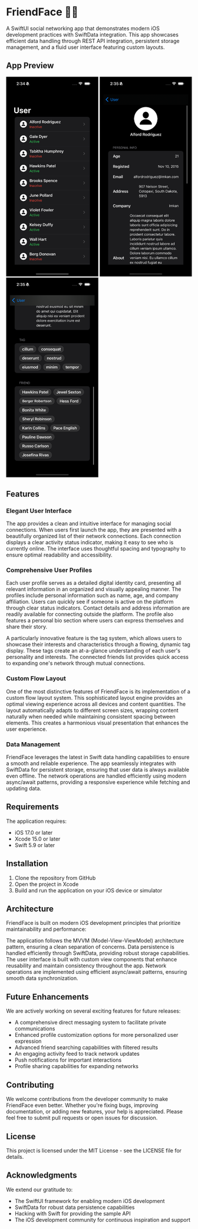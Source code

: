 # FriendFace 👥👥

A SwiftUI social networking app that demonstrates modern iOS development practices with SwiftData integration. This app showcases efficient data handling through REST API integration, persistent storage management, and a fluid user interface featuring custom layouts.

## App Preview

<div align="left">
  <p float="left">
    <img src="/FriendFace/Screenshot/user-list.png" width="250" alt="User List" />
    <img src="/FriendFace/Screenshot/user-detail-01.png" width="250" alt="User Detail 01" />
    <img src="/FriendFace/Screenshot/user-detail-02.png" width="250" alt="User Detail 02" />
  </p>
</div>

## Features

### Elegant User Interface

The app provides a clean and intuitive interface for managing social connections. When users first launch the app, they are presented with a beautifully organized list of their network connections. Each connection displays a clear activity status indicator, making it easy to see who is currently online. The interface uses thoughtful spacing and typography to ensure optimal readability and accessibility.

### Comprehensive User Profiles

Each user profile serves as a detailed digital identity card, presenting all relevant information in an organized and visually appealing manner. The profiles include personal information such as name, age, and company affiliation. Users can quickly see if someone is active on the platform through clear status indicators. Contact details and address information are readily available for connecting outside the platform. The profile also features a personal bio section where users can express themselves and share their story.

A particularly innovative feature is the tag system, which allows users to showcase their interests and characteristics through a flowing, dynamic tag display. These tags create an at-a-glance understanding of each user's personality and interests. The connected friends list provides quick access to expanding one's network through mutual connections.

### Custom Flow Layout

One of the most distinctive features of FriendFace is its implementation of a custom flow layout system. This sophisticated layout engine provides an optimal viewing experience across all devices and content quantities. The layout automatically adapts to different screen sizes, wrapping content naturally when needed while maintaining consistent spacing between elements. This creates a harmonious visual presentation that enhances the user experience.

### Data Management

FriendFace leverages the latest in Swift data handling capabilities to ensure a smooth and reliable experience. The app seamlessly integrates with SwiftData for persistent storage, ensuring that user data is always available even offline. The network operations are handled efficiently using modern async/await patterns, providing a responsive experience while fetching and updating data.

## Requirements

The application requires:
- iOS 17.0 or later
- Xcode 15.0 or later
- Swift 5.9 or later

## Installation

1. Clone the repository from GitHub
2. Open the project in Xcode
3. Build and run the application on your iOS device or simulator

## Architecture

FriendFace is built on modern iOS development principles that prioritize maintainability and performance:

The application follows the MVVM (Model-View-ViewModel) architecture pattern, ensuring a clean separation of concerns. Data persistence is handled efficiently through SwiftData, providing robust storage capabilities. The user interface is built with custom view components that enhance reusability and maintain consistency throughout the app. Network operations are implemented using efficient async/await patterns, ensuring smooth data synchronization.

## Future Enhancements

We are actively working on several exciting features for future releases:

- A comprehensive direct messaging system to facilitate private communications
- Enhanced profile customization options for more personalized user expression
- Advanced friend searching capabilities with filtered results
- An engaging activity feed to track network updates
- Push notifications for important interactions
- Profile sharing capabilities for expanding networks

## Contributing

We welcome contributions from the developer community to make FriendFace even better. Whether you're fixing bugs, improving documentation, or adding new features, your help is appreciated. Please feel free to submit pull requests or open issues for discussion.

## License

This project is licensed under the MIT License - see the LICENSE file for details.

## Acknowledgments

We extend our gratitude to:
- The SwiftUI framework for enabling modern iOS development
- SwiftData for robust data persistence capabilities
- Hacking with Swift for providing the sample API
- The iOS development community for continuous inspiration and support

